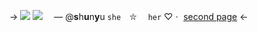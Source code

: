 -> ![](https://media.discordapp.net/attachments/1131503204136403015/1149630298234048653/ezgif-2-730915ceaf.gif?width=400&height=388)
![](https://xyz.crd.co/assets/images/gallery08/09d57abf.gif?v=364e4a1e)  ⠀  — @**s**h**u**n**y**u
`she`  ⠀⛥  ⠀ `her`
♡ㆍ [second page](https://rentry.co/akujiki)  <-